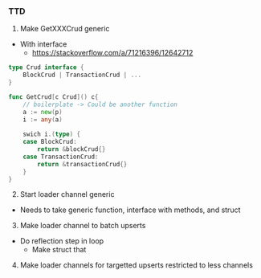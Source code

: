 
### TTD 

1. Make GetXXXCrud generic
- With interface 
  - https://stackoverflow.com/a/71216396/12642712

```go
type Crud interface {
    BlockCrud | TransactionCrud | ...
}

func GetCrud[c Crud]() c{
    // boilerplate -> Could be another function 
    a := new(p)
    i := any(a)
	
	swich i.(type) {
    case BlockCrud:
        return &blockCrud{}
    case TransactionCrud:
        return &transactionCrud{}
    }
}
```


2. Start loader channel generic 
- Needs to take generic function, interface with methods, and struct



3. Make loader channel to batch upserts 
- Do reflection step in loop 
  - Make struct that 

4. Make loader channels for targetted upserts restricted to less channels 
